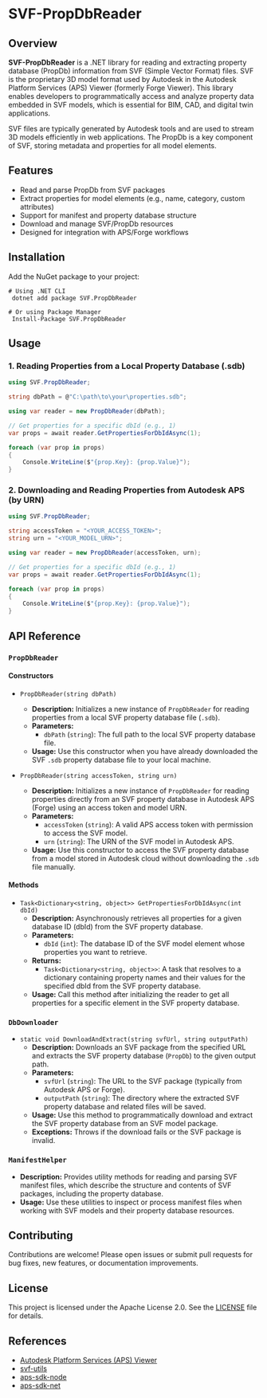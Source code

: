 # SVF-PropDbReader

## Overview

**SVF-PropDbReader** is a .NET library for reading and extracting property database (PropDb) information from SVF (Simple Vector Format) files. SVF is the proprietary 3D model format used by Autodesk in the Autodesk Platform Services (APS) Viewer (formerly Forge Viewer). This library enables developers to programmatically access and analyze property data embedded in SVF models, which is essential for BIM, CAD, and digital twin applications.

SVF files are typically generated by Autodesk tools and are used to stream 3D models efficiently in web applications. The PropDb is a key component of SVF, storing metadata and properties for all model elements.

## Features

- Read and parse PropDb from SVF packages
- Extract properties for model elements (e.g., name, category, custom attributes)
- Support for manifest and property database structure
- Download and manage SVF/PropDb resources
- Designed for integration with APS/Forge workflows

## Installation

Add the NuGet package to your project:

```shell
# Using .NET CLI
 dotnet add package SVF.PropDbReader

# Or using Package Manager
 Install-Package SVF.PropDbReader
```

## Usage

### 1. Reading Properties from a Local Property Database (.sdb)

```csharp
using SVF.PropDbReader;

string dbPath = @"C:\path\to\your\properties.sdb";

using var reader = new PropDbReader(dbPath);

// Get properties for a specific dbId (e.g., 1)
var props = await reader.GetPropertiesForDbIdAsync(1);

foreach (var prop in props)
{
    Console.WriteLine($"{prop.Key}: {prop.Value}");
}
```

### 2. Downloading and Reading Properties from Autodesk APS (by URN)

```csharp
using SVF.PropDbReader;

string accessToken = "<YOUR_ACCESS_TOKEN>";
string urn = "<YOUR_MODEL_URN>";

using var reader = new PropDbReader(accessToken, urn);

// Get properties for a specific dbId (e.g., 1)
var props = await reader.GetPropertiesForDbIdAsync(1);

foreach (var prop in props)
{
    Console.WriteLine($"{prop.Key}: {prop.Value}");
}
```

## API Reference

### `PropDbReader`

#### Constructors

- `PropDbReader(string dbPath)`

  - **Description:** Initializes a new instance of `PropDbReader` for reading properties from a local SVF property database file (`.sdb`).
  - **Parameters:**
    - `dbPath` (`string`): The full path to the local SVF property database file.
  - **Usage:** Use this constructor when you have already downloaded the SVF `.sdb` property database file to your local machine.

- `PropDbReader(string accessToken, string urn)`
  - **Description:** Initializes a new instance of `PropDbReader` for reading properties directly from an SVF property database in Autodesk APS (Forge) using an access token and model URN.
  - **Parameters:**
    - `accessToken` (`string`): A valid APS access token with permission to access the SVF model.
    - `urn` (`string`): The URN of the SVF model in Autodesk APS.
  - **Usage:** Use this constructor to access the SVF property database from a model stored in Autodesk cloud without downloading the `.sdb` file manually.

#### Methods

- `Task<Dictionary<string, object>> GetPropertiesForDbIdAsync(int dbId)`
  - **Description:** Asynchronously retrieves all properties for a given database ID (dbId) from the SVF property database.
  - **Parameters:**
    - `dbId` (`int`): The database ID of the SVF model element whose properties you want to retrieve.
  - **Returns:**
    - `Task<Dictionary<string, object>>`: A task that resolves to a dictionary containing property names and their values for the specified dbId from the SVF property database.
  - **Usage:** Call this method after initializing the reader to get all properties for a specific element in the SVF property database.

### `DbDownloader`

- `static void DownloadAndExtract(string svfUrl, string outputPath)`
  - **Description:** Downloads an SVF package from the specified URL and extracts the SVF property database (`PropDb`) to the given output path.
  - **Parameters:**
    - `svfUrl` (`string`): The URL to the SVF package (typically from Autodesk APS or Forge).
    - `outputPath` (`string`): The directory where the extracted SVF property database and related files will be saved.
  - **Usage:** Use this method to programmatically download and extract the SVF property database from an SVF model package.
  - **Exceptions:** Throws if the download fails or the SVF package is invalid.

### `ManifestHelper`

- **Description:** Provides utility methods for reading and parsing SVF manifest files, which describe the structure and contents of SVF packages, including the property database.
- **Usage:** Use these utilities to inspect or process manifest files when working with SVF models and their property database resources.

## Contributing

Contributions are welcome! Please open issues or submit pull requests for bug fixes, new features, or documentation improvements.

## License

This project is licensed under the Apache License 2.0. See the [LICENSE](LICENSE.txt) file for details.

## References

- [Autodesk Platform Services (APS) Viewer](https://aps.autodesk.com/en/docs/viewer/)
- [svf-utils](https://github.com/petrbroz/svf-utils)
- [aps-sdk-node](https://github.com/petrbroz/aps-sdk-node/tree/develop)
- [aps-sdk-net](https://github.com/autodesk-platform-services/aps-sdk-net)
